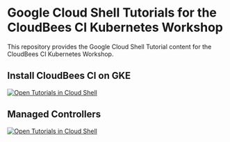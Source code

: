 # Google Cloud Shell Tutorials for the CloudBees CI Kubernetes Workshop

This repository provides the Google Cloud Shell Tutorial content for the CloudBees CI Kubernetes Workshop.

## Install CloudBees CI on GKE
[![Open Tutorials in Cloud Shell](http://gstatic.com/cloudssh/images/open-btn.svg)](https://ssh.cloud.google.com/cloudshell/open?cloudshell_git_repo=https://github.com/k8s-workshop/cloudbees-ci-k8s-cloudshell-tutorials.git&cloudshell_print=install-guide.txt&cloudshell_tutorial=cbci-install.md&cloudshell_open_in_editor=k8s/regional-pd-ssd-sc.yml,helm/cbci-values.yml&cloudshell_workspace=.)

## Managed Controllers
[![Open Tutorials in Cloud Shell](http://gstatic.com/cloudssh/images/open-btn.svg)](https://ssh.cloud.google.com/cloudshell/open?cloudshell_git_repo=https://github.com/k8s-workshop/cloudbees-ci-k8s-cloudshell-tutorials.git&cloudshell_print=install-guide.txt&cloudshell_tutorial=cbci-controllers.md&cloudshell_workspace=.)
